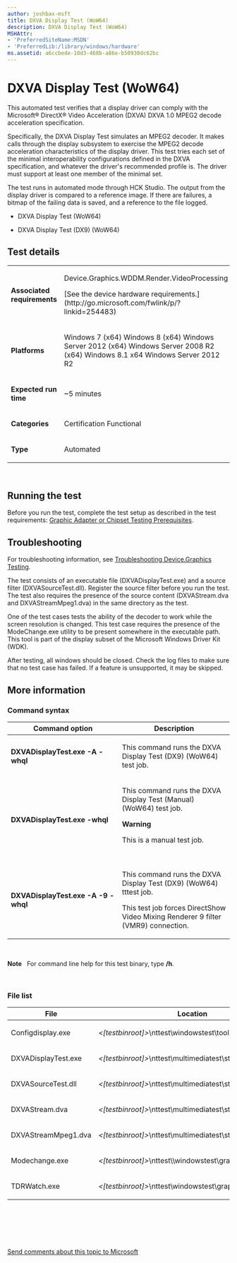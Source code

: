 ```yaml
---
author: joshbax-msft
title: DXVA Display Test (WoW64)
description: DXVA Display Test (WoW64)
MSHAttr:
- 'PreferredSiteName:MSDN'
- 'PreferredLib:/library/windows/hardware'
ms.assetid: a6ccbede-10d3-468b-a86e-b50930dc62bc
---
```


# DXVA Display Test (WoW64)


This automated test verifies that a display driver can comply with the Microsoft® DirectX® Video Acceleration (DXVA) DXVA 1.0 MPEG2 decode acceleration specification.

Specifically, the DXVA Display Test simulates an MPEG2 decoder. It makes calls through the display subsystem to exercise the MPEG2 decode acceleration characteristics of the display driver. This test tries each set of the minimal interoperability configurations defined in the DXVA specification, and whatever the driver's recommended profile is. The driver must support at least one member of the minimal set.

The test runs in automated mode through HCK Studio. The output from the display driver is compared to a reference image. If there are failures, a bitmap of the failing data is saved, and a reference to the file logged.

-   DXVA Display Test (WoW64)

-   DXVA Display Test (DX9) (WoW64)

## Test details


<table>
<colgroup>
<col width="50%" />
<col width="50%" />
</colgroup>
<tbody>
<tr class="odd">
<td><p><strong>Associated requirements</strong></p></td>
<td><p>Device.Graphics.WDDM.Render.VideoProcessing</p>
<p>[See the device hardware requirements.](http://go.microsoft.com/fwlink/p/?linkid=254483)</p></td>
</tr>
<tr class="even">
<td><p><strong>Platforms</strong></p></td>
<td><p>Windows 7 (x64) Windows 8 (x64) Windows Server 2012 (x64) Windows Server 2008 R2 (x64) Windows 8.1 x64 Windows Server 2012 R2</p></td>
</tr>
<tr class="odd">
<td><p><strong>Expected run time</strong></p></td>
<td><p>~5 minutes</p></td>
</tr>
<tr class="even">
<td><p><strong>Categories</strong></p></td>
<td><p>Certification Functional</p></td>
</tr>
<tr class="odd">
<td><p><strong>Type</strong></p></td>
<td><p>Automated</p></td>
</tr>
</tbody>
</table>

 

## Running the test


Before you run the test, complete the test setup as described in the test requirements: [Graphic Adapter or Chipset Testing Prerequisites](graphic-adapter-or-chipset-testing-prerequisites.md).

## Troubleshooting


For troubleshooting information, see [Troubleshooting Device.Graphics Testing](troubleshooting-devicegraphics-testing.md).

The test consists of an executable file (DXVADisplayTest.exe) and a source filter (DXVASourceTest.dll). Register the source filter before you run the test. The test also requires the presence of the source content (DXVAStream.dva and DXVAStreamMpeg1.dva) in the same directory as the test.

One of the test cases tests the ability of the decoder to work while the screen resolution is changed. This test case requires the presence of the ModeChange.exe utility to be present somewhere in the executable path. This tool is part of the display subset of the Microsoft Windows Driver Kit (WDK).

After testing, all windows should be closed. Check the log files to make sure that no test case has failed. If a feature is unsupported, it may be skipped.

## More information


### Command syntax

<table>
<colgroup>
<col width="50%" />
<col width="50%" />
</colgroup>
<thead>
<tr class="header">
<th>Command option</th>
<th>Description</th>
</tr>
</thead>
<tbody>
<tr class="odd">
<td><p><strong>DXVADisplayTest.exe -A -whql</strong></p></td>
<td><p>This command runs the DXVA Display Test (DX9) (WoW64) test job.</p></td>
</tr>
<tr class="even">
<td><p><strong>DXVADisplayTest.exe -whql</strong></p></td>
<td><p>This command runs the DXVA Display Test (Manual) (WoW64) test job.</p>
<div class="alert">
<strong>Warning</strong>  
<p>This is a manual test job.</p>
</div>
<div>
 
</div></td>
</tr>
<tr class="odd">
<td><p><strong>DXVADisplayTest.exe -A -9 -whql</strong></p></td>
<td><p>This command runs the DXVA Display Test (DX9) (WoW64) tttest job.</p>
<p>This test job forces DirectShow Video Mixing Renderer 9 filter (VMR9) connection.</p></td>
</tr>
</tbody>
</table>

 

**Note**  
For command line help for this test binary, type **/h**.

 

### File list

<table>
<colgroup>
<col width="50%" />
<col width="50%" />
</colgroup>
<thead>
<tr class="header">
<th>File</th>
<th>Location</th>
</tr>
</thead>
<tbody>
<tr class="odd">
<td><p>Configdisplay.exe</p></td>
<td><p><em>&lt;[testbinroot]&gt;</em>\nttest\windowstest\tools\</p></td>
</tr>
<tr class="even">
<td><p>DXVADisplayTest.exe</p></td>
<td><p><em>&lt;[testbinroot]&gt;</em>\nttest\multimediatest\streaming\</p></td>
</tr>
<tr class="odd">
<td><p>DXVASourceTest.dll</p></td>
<td><p><em>&lt;[testbinroot]&gt;</em>\nttest\multimediatest\streaming\</p></td>
</tr>
<tr class="even">
<td><p>DXVAStream.dva</p></td>
<td><p><em>&lt;[testbinroot]&gt;</em>\nttest\multimediatest\streaming\</p></td>
</tr>
<tr class="odd">
<td><p>DXVAStreamMpeg1.dva</p></td>
<td><p><em>&lt;[testbinroot]&gt;</em>\nttest\multimediatest\streaming\</p></td>
</tr>
<tr class="even">
<td><p>Modechange.exe</p></td>
<td><p><em>&lt;[testbinroot]&gt;</em>\nttest\\windowstest\graphics\d3d\utility\</p></td>
</tr>
<tr class="odd">
<td><p>TDRWatch.exe</p></td>
<td><p><em>&lt;[testbinroot]&gt;</em>\nttest\windowstest\graphics\</p></td>
</tr>
</tbody>
</table>

 

 

 

[Send comments about this topic to Microsoft](mailto:wsddocfb@microsoft.com?subject=Documentation%20feedback%20%5Bp_hck\p_hck%5D:%20DXVA%20Display%20Test%20%28WoW64%29%20%20RELEASE:%20%284/27/2016%29&body=%0A%0APRIVACY%20STATEMENT%0A%0AWe%20use%20your%20feedback%20to%20improve%20the%20documentation.%20We%20don't%20use%20your%20email%20address%20for%20any%20other%20purpose,%20and%20we'll%20remove%20your%20email%20address%20from%20our%20system%20after%20the%20issue%20that%20you're%20reporting%20is%20fixed.%20While%20we're%20working%20to%20fix%20this%20issue,%20we%20might%20send%20you%20an%20email%20message%20to%20ask%20for%20more%20info.%20Later,%20we%20might%20also%20send%20you%20an%20email%20message%20to%20let%20you%20know%20that%20we've%20addressed%20your%20feedback.%0A%0AFor%20more%20info%20about%20Microsoft's%20privacy%20policy,%20see%20http://privacy.microsoft.com/default.aspx. "Send comments about this topic to Microsoft")




